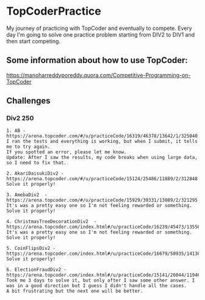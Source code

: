 # TopCoderPractice
My journey of practicing with TopCoder and eventually to compete.
Every day I'm going to solve one practice problem starting from DIV2 to DIV1 and then start competing.

## Some information about how to use TopCoder:
https://manoharreddyporeddy.quora.com/Competitive-Programming-on-TopCoder


## Challenges


### Div2 250
	1. AB - https://arena.topcoder.com/#/u/practiceCode/16319/46378/13642/1/325040
	I ran the tests and everything is working, but when I submit, it tells me to try again.
	If you spotted an error, please let me know.
	Update: After I saw the results, my code breaks when using large data, so I need to fix that. 
	
	2. AkariDaisukiDiv2 - https://arena.topcoder.com/#/u/practiceCode/15124/25486/11889/2/312848
	Solve it properly!
	
	3. AmebaDiv2  - https://arena.topcoder.com/#/u/practiceCode/15929/39331/13089/2/321295
	It's was a pretty easy one so I'm not feeling rewarded or something.
	Solve it properly!
	
	4. ChristmasTreeDecorationDiv2  - https://arena.topcoder.com/index.html#/u/practiceCode/16239/45473/13556/2/324451
	It's was a pretty easy one so I'm not feeling rewarded or something.
	Solve it properly!
	
	5. CoinFlipsDiv2 - https://arena.topcoder.com/index.html#/u/practiceCode/16679/50935/14138/2/328075
	Solve it properly!
	
	6. ElectionFraudDiv2 - https://arena.topcoder.com/index.html#/u/practiceCode/15141/26044/11946/2/313156
	Took me 3 days to solve it, but only after I saw some other answer. I was in a good direction but I guess I didn't handle all the cases.
	A bit frustrating but the next one will be better.